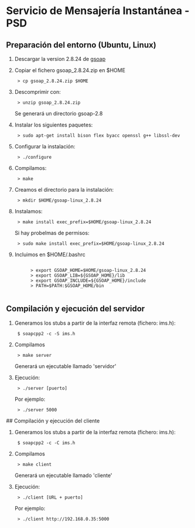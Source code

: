 # Servicio de Mensajería Instantánea - PSD

## Preparación del entorno (Ubuntu, Linux)
<ol>
  <li>
    <p>Descargar la version 2.8.24 de <a href="http://sourceforge.net/projects/gsoap2/files/">gsoap</a></p>
  </li>
  <li>
    <p>Copiar el fichero gsoap_2.8.24.zip en $HOME</p>
    <pre><code> > cp gsoap_2.8.24.zip $HOME </code></pre>
  </li>
  <li>
    <p>Descomprimir con:</p>
    <pre><code> > unzip gsoap_2.8.24.zip </code></pre>
    <p>Se generará un directorio gsoap-2.8</p>
  </li>
  <li><p>Instalar los siguientes paquetes:</p>
      <pre><code> > sudo apt-get install bison flex byacc openssl g++ libssl-dev </code></pre>
  </li>
  <li>
    <p>Configurar la instalación:</p>
    <pre><code> > ./configure </code></pre>
  </li>
  <li>
    <p>Compilamos:</p>
    <pre><code> > make </code></pre>
  </li>
  <li>
    <p>Creamos el directorio para la instalación:</p>
    <pre><code> > mkdir $HOME/gsoap-linux_2.8.24 </code></pre>
  </li>
  <li>
    <p>Instalamos:</p>
    <pre><code> > make install exec_prefix=$HOME/gsoap-linux_2.8.24 </code></pre>
    <p>Si hay probelmas de permisos:</p>
    <pre><code> > sudo make install exec_prefix=$HOME/gsoap-linux_2.8.24 </code></pre>
  </li>
  
  <li>
    <p>Incluimos en $HOME/.bashrc</p>
    <pre><code>
      > export GSOAP_HOME=$HOME/gsoap-linux_2.8.24
      > export GSOAP_LIB=${GSOAP_HOME}/lib
      > export GSOAP_INCLUDE=${GSOAP_HOME}/include
      > PATH=$PATH:$GSOAP_HOME/bin
    </code></pre>
  </li>
  
</ol>

## Compilación y ejecución del servidor
  <ol>
    <li>
      <p>Generamos los stubs a partir de la interfaz remota (fichero: ims.h):</p>
      <pre><code> $ soapcpp2 -c -S ims.h </code></pre>
    </li>
    <li>
      <p>Compilamos</p>
      <pre><code> > make server </code></pre>
      <p> Generará un ejecutable llamado 'servidor' </p>
    </li>
    <li>
      <p>Ejecución:</p>
      <pre><code> > ./server [puerto] </code></pre>
      <p> Por ejemplo: </p>
      <pre><code> > ./server 5000 </code></pre>
    </li>
  </ol>
## Compilación y ejecución del cliente
  <ol>
    <li>
      <p>Generamos los stubs a partir de la interfaz remota (fichero: ims.h):</p>
      <pre><code> $ soapcpp2 -c -C ims.h </code></pre>
    </li>
    <li>
      <p>Compilamos</p>
      <pre><code> > make client </code></pre>
      <p> Generará un ejecutable llamado 'cliente' </p>
    </li>
    <li>
      <p>Ejecución:</p>
      <pre><code> > ./client [URL + puerto] </code></pre>
      <p> Por ejemplo: </p>
      <pre><code> > ./client http://192.168.0.35:5000 </code></pre>
    </li>
  </ol>
